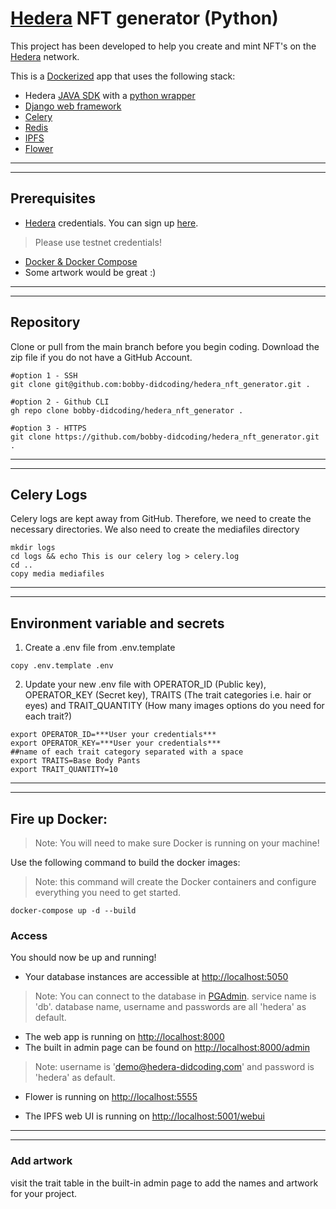 # [Hedera](https://hedera.com/) NFT generator (Python)
This project has been developed to help you create and mint NFT's on the [Hedera](https://hedera.com/) network.

This is a [Dockerized](https://www.docker.com/) app that uses the following stack:
- Hedera [JAVA SDK](https://docs.hedera.com/guides/docs/sdks) with a [python wrapper](https://pypi.org/project/hedera-sdk-py/)
- [Django web framework](https://www.djangoproject.com/)
- [Celery](https://docs.celeryq.dev/en/stable/getting-started/first-steps-with-celery.html)
- [Redis](https://redis.io/)
- [IPFS](https://ipfs.tech/)
- [Flower](https://flower.readthedocs.io/en/latest/)

***
***

## Prerequisites
* [Hedera](https://hedera.com/) credentials. You can sign up [here](https://portal.hedera.com/register).
> Please use testnet credentials!
* [Docker & Docker Compose](https://docs.docker.com/desktop/)
* Some artwork would be great :)


***
***

## Repository
Clone or pull from the main branch before you begin coding. Download the zip file if you do not have a GitHub Account.
```
#option 1 - SSH
git clone git@github.com:bobby-didcoding/hedera_nft_generator.git .

#option 2 - Github CLI
gh repo clone bobby-didcoding/hedera_nft_generator .

#option 3 - HTTPS
git clone https://github.com/bobby-didcoding/hedera_nft_generator.git .
```

***
***

## Celery Logs
Celery logs are kept away from GitHub. Therefore, we need to create the necessary directories. We also need to create the mediafiles directory
```
mkdir logs
cd logs && echo This is our celery log > celery.log
cd ..
copy media mediafiles
```

***
***

## Environment variable and secrets
1. Create a .env file from .env.template
```
copy .env.template .env
```

2. Update your new .env file with OPERATOR_ID (Public key), OPERATOR_KEY (Secret key), TRAITS (The trait categories i.e. hair or eyes) and TRAIT_QUANTITY (How many images options do you need for each trait?)
```
export OPERATOR_ID=***User your credentials***
export OPERATOR_KEY=***User your credentials***
##name of each trait category separated with a space
export TRAITS=Base Body Pants
export TRAIT_QUANTITY=10
```

***
***

## Fire up Docker:

>Note: You will need to make sure Docker is running on your machine!

Use the following command to build the docker images:
> Note: this command will create the Docker containers and configure everything you need to get started.
```
docker-compose up -d --build
```

### Access
You should now be up and running!

* Your database instances are accessible at [http://localhost:5050](http://localhost:5050)
>Note: You can connect to the database in [PGAdmin](http://localhost:5050). service name is 'db'. database name, username and passwords are all 'hedera' as default.

* The web app is running on  [http://localhost:8000](http://localhost:8000)
* The built in admin page can be found on [http://localhost:8000/admin](http://localhost:8000/admin)
> Note: username is 'demo@hedera-didcoding.com' and password is 'hedera' as default.
* Flower is running on  [http://localhost:5555](http://localhost:5555)

* The IPFS web UI is running on [http://localhost:5001/webui](http://localhost:5001/webui)

***
***

### Add artwork
visit the trait table in the built-in admin page to add the names and artwork for your project.